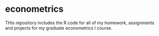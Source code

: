 # econometrics
THis repository includes the R code for all of my homework, assignments and projects for my graduate econometrics I course. 
